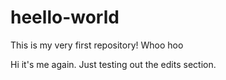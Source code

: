 # heello-world
This is my very first repository! Whoo hoo


Hi it's me again. Just testing out the edits section.


